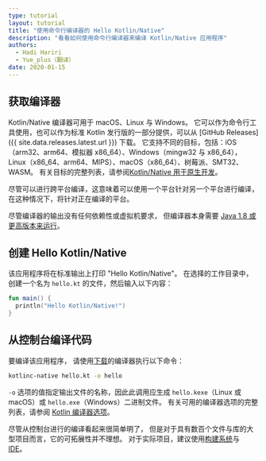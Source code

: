 ```yaml
---
type: tutorial
layout: tutorial
title: "使用命令行编译器的 Hello Kotlin/Native"
description: "看看如何使用命令行编译器来编译 Kotlin/Native 应用程序"
authors: 
  - Hadi Hariri
  - Yue_plus（翻译）
date: 2020-01-15
---
```


<!--- To become a How-To. Need to change type to new "HowTo" --->


## 获取编译器

Kotlin/Native 编译器可用于 macOS、Linux 与 Windows。
它可以作为命令行工具使用，也可以作为标准 Kotlin 发行版的一部分提供，可以从 [GitHub Releases]({{ site.data.releases.latest.url }}) 下载。
它支持不同的目标，包括：iOS（arm32、arm64、模拟器 x86_64）、Windows（mingw32 与 x86_64），Linux（x86_64、arm64、MIPS）、macOS（x86_64）、<span title="Raspberry PI">树莓派</span>、SMT32、WASM。
有关目标的完整列表，请参阅[Kotlin/Native 用于原生开发](/docs/reference/native-overview.html)。

尽管可以进行跨平台编译，这意味着可以使用一个平台针对另一个平台进行编译，
在这种情况下，将针对正在编译的平台。

尽管编译器的输出没有任何依赖性或虚拟机要求，
但编译器本身需要 [Java 1.8 或更高版本来运行](https://jdk.java.net/11/)。

## 创建 Hello Kotlin/Native

该应用程序将在标准输出上打印 "Hello Kotlin/Native"。
在选择的工作目录中，创建一个名为 `hello.kt` 的文件，然后输入以下内容：

<div class="sample" markdown="1" theme="idea" data-highlight-only>

```kotlin
fun main() {
  println("Hello Kotlin/Native!")
}
```
</div>

## 从控制台编译代码

要编译该应用程序，
请使用[下载](https://github.com/JetBrains/kotlin/releases)的编译器执行以下命令：

```bash
kotlinc-native hello.kt -o hello
```

`-o` 选项的值指定输出文件的名称，因此此调用应生成 `hello.kexe`（Linux 或 macOS）或 `hello.exe`（Windows）二进制文件。
有关可用的编译器选项的完整列表，请参阅 [Kotlin 编译器选项](/docs/reference/compiler-reference.html)。

尽管从控制台进行的编译看起来很简单明了，
但是对于具有数百个文件与库的大型项目而言，它的可拓展性并不理想。
对于实际项目，建议使用[构建系统](using-gradle.html)与 [IDE](using-intellij-idea.html)。
